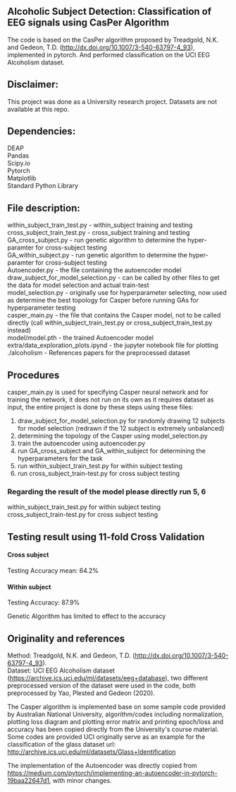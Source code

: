 ## Alcoholic Subject Detection: Classification of EEG signals using CasPer Algorithm
The code is based on the CasPer algorithm proposed by Treadgold, N.K. and Gedeon, T.D. (http://dx.doi.org/10.1007/3-540-63797-4_93), implemented in pytorch. And performed classification on the UCI EEG Alcoholism dataset.

## Disclaimer:
This project was done as a University research project. Datasets are not available at this repo.

## Dependencies:
DEAP <br>
Pandas <br>
Scipy.io <br>
Pytorch <br>
Matplotlib <br>
Standard Python Library

## File description:
within_subject_train_test.py - within_subject training and testing <br>
cross_subject_train_test.py - cross_subject training and testing <br>
GA_cross_subject.py - run genetic algorithm to determine the hyper-paramter for cross-subject testing <br>
GA_within_subject.py - run genetic algorithm to determine the hyper-paramter for cross-subject testing <br>
Autoencoder.py - the file containing the autoencoder model <br>
draw_subject_for_model_selection.py - can be called by other files to get the data for model selection and actual train-test <br>
model_selection.py - originally use for hyperparameter selecting, now used as determine the best topology for Casper before running GAs for hyperparameter testing <br>
casper_main.py - the file that contains the Casper model, not to be called directly (call within_subject_train_test.py or cross_subject_train_test.py instead) <br>
model/model.pth - the trained Autoencoder model <br>
extra/data_exploration_plots.ipynd - the jupyter notebook file for plotting <br>
./alcoholism - References papers for the preprocessed dataset <br>


## Procedures
casper_main.py is used for specifying Casper neural network and for training the network, it does not run on its own as it requires dataset as input,
the entire project is done by these steps using these files:
1. draw_subject_for_model_selection.py  for randomly drawing 12 subjects for model selection (redrawn if the 12 subject is extremely unbalanced)
2. determining the topology of the Casper using model_selection.py
3. train the autoencoder using autoencoder.py
4. run GA_cross_subject and GA_within_subject for determining the hyperparameters for the task
5. run within_subject_train_test.py for within subject testing
6. run cross_subject_train-test.py for cross subject testing

### Regarding the result of the model please directly run 5, 6 <br/>
within_subject_train_test.py for within subject testing <br/>
cross_subject_train-test.py for cross subject testing

## Testing result using 11-fold Cross Validation
#### Cross subject
Testing Accuracy mean: 64.2%
#### Within subject
Testing Accuracy: 87.9%

Genetic Algorithm has limited to effect to the accuracy

## Originality and references
Method: Treadgold, N.K. and Gedeon, T.D. (http://dx.doi.org/10.1007/3-540-63797-4_93).<br>
Dataset: UCI EEG Alcoholism dataset (https://archive.ics.uci.edu/ml/datasets/eeg+database), two different preprocessed version of the dataset were used in the code, both preprocessed by Yao, Plested and Gedeon (2020).

The Casper algorithm is implemented base on some sample code provided by Australian National University, algorithm/codes including normalization, plotting loss diagram and plotting error matrix and printing epoch/loss and accuracy has been copied directly from the University's course material. Some codes are provided UCI originally serve as an example for the classification of the glass dataset url: http://archive.ics.uci.edu/ml/datasets/Glass+Identification

The implementation of the Autoencoder was directly copied from https://medium.com/pytorch/implementing-an-autoencoder-in-pytorch-19baa22647d1, with minor changes.

